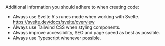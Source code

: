 Additional information you should adhere to when creating code:

- Always use Svelte 5's runes mode when working with Svelte. https://svelte.dev/docs/svelte/overview
- Always use Tailwind CSS when styling components.
- Always improve accessibility, SEO and page speed as best as possible.
- Always use Typescript whenever possible.